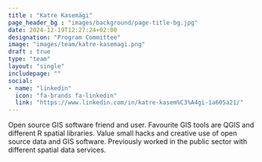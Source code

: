 ```yaml
---
title : "Katre Kasemägi"
page_header_bg : "images/background/page-title-bg.jpg"
date: 2024-12-19T12:27:24+02:00
designation: "Program Committee"
image: "images/team/katre-kasemagi.png"
draft : true
type: "team"
layout: "single"
includepage: ""
social:
- name: "linkedin"
  icon: "fa-brands fa-linkedin"
  link: "https://www.linkedin.com/in/katre-kasem%C3%A4gi-1a605a21/"
---
```


Open source GIS software friend and user. Favourite GIS tools are QGIS and
different R spatial libraries. Value small hacks and creative use of open
source data and GIS software. Previously worked in the public sector with
different spatial data services.
